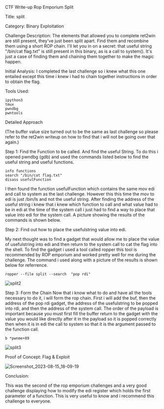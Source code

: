 CTF Write-up Rop Emporium Split

Title: split

Category: Binary Exploitation

Challenge Description: 
The elements that allowed you to complete ret2win are still present, they've just been split apart. Find them and recombine them using a short ROP chain. I'll let you in on a secret: that useful string "/bin/cat flag.txt" is still present in this binary, as is a call to system(). It's just a case of finding them and chaining them together to make the magic happen. 

Initial Analysis:
I completed the last challenge so i knew what this one entailed except this time i knew i had to chain together instructions in order to obtain the flag.

Tools Used:

    ipython3
    tmux
    pwndbg
    pwntools
    

Detailed Approach

(The buffer value size turned out to be the same as last challenge so please refer to the ret2win writeup on how to find that i will not be going over that again.)

Step 1: Find the Function to be called. And find the useful String.
To do this i opened pwndbg (gdb) and used the commands listed below to find the useful string and useful functions.

``` 
info functions
search "/bin/cat flag.txt"
disass usefulFunction
```

I then found the function usefulFunction which contains the same mov edi and call to system as the last challenge. However this this time the mov to edi is just /bin/ls and not the useful string.
After finding the address of the useful string i knew that i knew which function to call and what value had to be in edi at the time of the system call i just had to find a way to place that value into edi for the system call. A picture showing the results of the commands is shown below. 



Step 2: Find out how to place the usefulstring value into edi.

My next thought was to find a gadget that would allow me to place the value of usefulstring into edi and then return to the system call to cat the flag into the shell. To find the gadget i used a tool called ropper this tool is recommended by ROP emporium and worked pretty well for me during the challenge. The command i used along with a picture of the results is shown below for referrence.


``` 
ropper --file split --search  "pop rdi"
```

![split2](https://github.com/Jaafar-G/ctf-writeups/assets/120587992/c0ba9c2c-1806-46d7-a45c-edda28167840)


Step 3: Form the Chain
Now that i know what to do and have all the tools necessary to do it, i will form the rop chain. First i will add the buf, then the address of the pop rdi gadget, the address of the usefulstring to be popped into rdi, and then the address of the system call. The order of the payload is important because you must first fill the buffer return to the gadget with the value you would like directly after it in the payload so it is popped correctly then when it is in edi the call to system so that it is the argument passed to the function call.

``` 
b *pwnme+89
```

![split3](https://github.com/Jaafar-G/ctf-writeups/assets/120587992/adc35956-385e-4f9d-b087-453a2d166efd)

Proof of Concept: Flag & Exploit

![Screenshot_2023-08-15_18-09-19](https://github.com/Jaafar-G/ctf-writeups/assets/120587992/da1a20a0-6ed0-44a4-a17a-d4b8de6b4866)


Conclusion:

This was the second of the rop emporium challenges and a very good challenge displaying how to modify the edi register which holds the first parameter of a function. This is very useful to know and i recommend this challenge to everyone. 
